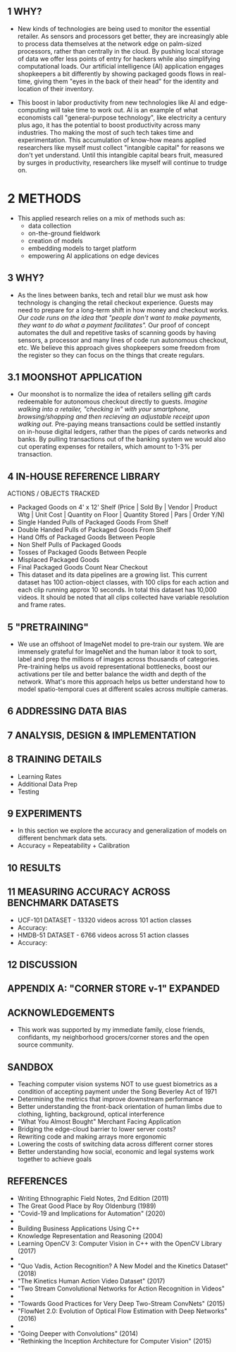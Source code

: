 ## 1 WHY? 

* New kinds of technologies are being used to monitor the essential retailer. As sensors and processors get better, they are increasingly able to process data themselves at the network edge on palm-sized processors, rather than centrally in the cloud. By pushing local storage of data we offer less points of entry for hackers while also simplifying computational loads.  Our artificial intelligence (AI) application engages shopkeepers a bit differently by showing packaged goods flows in real-time, giving them "eyes in the back of their head" for the identity and location of their inventory.

* This boost in labor productivity from new technologies like AI and edge-computing will take time to work out.  AI is an example of what economists call "general-purpose technology", like electricity a century plus ago, it has the potential to boost productivity across many industries.  Tho making the most of such tech takes time and experimentation. This accumulation of know-how means applied researchers like myself must collect "intangible capital" for reasons we don't yet understand. Until this intangible capital bears fruit, measured by surges in productivity, researchers like myself will continue to trudge on.

# 2 METHODS

* This applied research relies on a mix of methods such as:
  * data collection 
  * on-the-ground fieldwork
  * creation of models
  * embedding models to target platform
  * empowering AI applications on edge devices 

## 3 WHY? 

* As the lines between banks, tech and retail blur we must ask how technology is changing the retail checkout experience.  Guests may need to prepare for a long-term shift in how money and checkout works. _Our code runs on the idea that "people don't want to make payments, they want to do what a payment facilitates"._ Our proof of concept automates the dull and repetitive tasks of scanning goods by having sensors, a processor and many lines of code run autonomous checkout, etc.  We believe this approach gives shopkeepers some freedom from the register so they can focus on the things that create regulars.

## 3.1 MOONSHOT APPLICATION

* Our moonshot is to normalize the idea of retailers selling gift cards redeemable for autonomous checkout directly to guests. _Imagine walking into a retailer, "checking in" with your smartphone, browsing/shopping and then recieving an adjustable receipt upon walking out._ Pre-paying means transactions could be settled instantly on in-house digital ledgers, rather than the pipes of cards networks and banks. By pulling transactions out of the banking system we would also cut operating expenses for retailers, which amount to 1-3% per transaction.

## 4 IN-HOUSE REFERENCE LIBRARY

ACTIONS / OBJECTS TRACKED
  * Packaged Goods on 4' x 12' Shelf (Price | Sold By | Vendor | Product Wtg | Unit Cost | Quantity on Floor | Quantity Stored | Pars | Order Y/N)
  * Single Handed Pulls of Packaged Goods From Shelf
  * Double Handed Pulls of Packaged Goods From Shelf
  * Hand Offs of Packaged Goods Between People
  * Non Shelf Pulls of Packaged Goods
  * Tosses of Packaged Goods Between People
  * Misplaced Packaged Goods 
  * Final Packaged Goods Count Near Checkout
  * This dataset and its data pipelines are a growing list. This current dataset has 100 action-object classes, with 100 clips for each action and each clip running approx 10 seconds. In total this dataset has 10,000 videos. It should be noted that all clips collected have variable resolution and frame rates.

## 5 "PRETRAINING"

* We use an offshoot of ImageNet model to pre-train our system. We are immensely grateful for ImageNet and the human labor it took to sort, label and prep the millions of images across thousands of categories. Pre-training helps us avoid representational bottlenecks, boost our activations per tile and better balance the width and depth of the network.  What's more this approach helps us better understand how to model spatio-temporal cues at different scales across multiple cameras.

## 6 ADDRESSING DATA BIAS

## 7 ANALYSIS, DESIGN & IMPLEMENTATION 

## 8 TRAINING DETAILS

* Learning Rates 
* Additional Data Prep
* Testing

## 9 EXPERIMENTS

* In this section we explore the accuracy and generalization of models on different benchmark data sets. 
* Accuracy = Repeatability + Calibration

## 10 RESULTS

## 11 MEASURING ACCURACY ACROSS BENCHMARK DATASETS

* UCF-101 DATASET - 13320 videos across 101 action classes
* Accuracy:
* HMDB-51 DATASET - 6766 videos across 51 action classes
* Accuracy:

## 12 DISCUSSION

## APPENDIX A: "CORNER STORE v-1" EXPANDED

## ACKNOWLEDGEMENTS

* This work was supported by my immediate family, close friends, confidants, my neighborhood grocers/corner stores and the open source community. 

## SANDBOX

* Teaching computer vision systems NOT to use guest biometrics as a condition of accepting payment under the Song Beverley Act of 1971
* Determining the metrics that improve downstream performance
* Better understanding the front-back orientation of human limbs due to clothing, lighting, background, optical interference
* "What You Almost Bought" Merchant Facing Application
* Bridging the edge-cloud barrier to lower server costs?
* Rewriting code and making arrays more ergonomic
* Lowering the costs of switching data across different corner stores
* Better understanding how social, economic and legal systems work together to achieve goals

## REFERENCES

* Writing Ethnographic Field Notes, 2nd Edition (2011)
* The Great Good Place by Roy Oldenburg (1989)
* "Covid-19 and Implications for Automation" (2020)
*
* Building Business Applications Using C++
* Knowledge Representation and Reasoning (2004)
* Learning OpenCV 3: Computer Vision in C++ with the OpenCV Library (2017)
*
* "Quo Vadis, Action Recognition? A New Model and the Kinetics Dataset" (2018)
* "The Kinetics Human Action Video Dataset" (2017)
* "Two Stream Convolutional Networks for Action Recognition in Videos" 
* 
* "Towards Good Practices for Very Deep Two-Stream ConvNets" (2015)
* "FlowNet 2.0: Evolution of Optical Flow Estimation with Deep Networks" (2016)
* 
* "Going Deeper with Convolutions" (2014)
* "Rethinking the Inception Architecture for Computer Vision" (2015)

